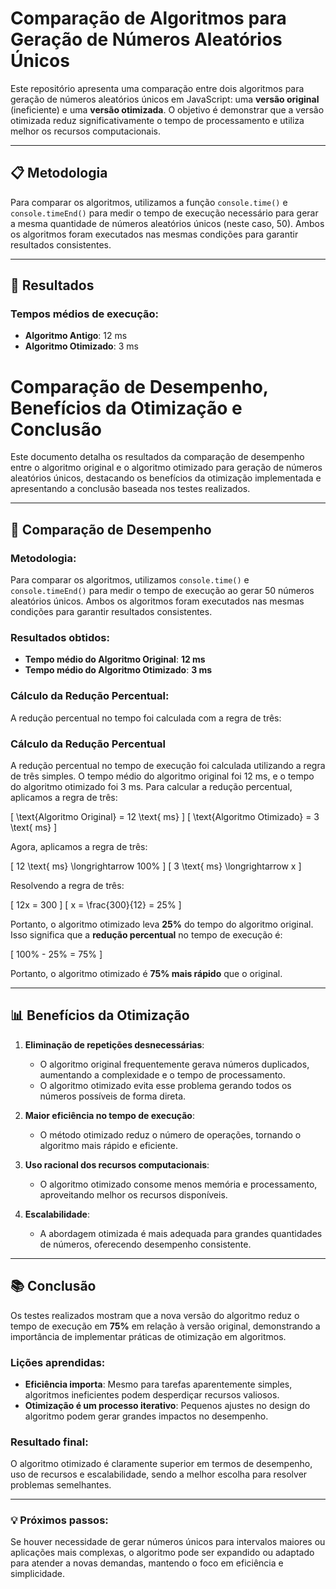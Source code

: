 # Comparação de Algoritmos para Geração de Números Aleatórios Únicos

Este repositório apresenta uma comparação entre dois algoritmos para geração de números aleatórios únicos em JavaScript: uma **versão original** (ineficiente) e uma **versão otimizada**. O objetivo é demonstrar que a versão otimizada reduz significativamente o tempo de processamento e utiliza melhor os recursos computacionais.

---

## 📋 Metodologia

Para comparar os algoritmos, utilizamos a função `console.time()` e `console.timeEnd()` para medir o tempo de execução necessário para gerar a mesma quantidade de números aleatórios únicos (neste caso, 50). Ambos os algoritmos foram executados nas mesmas condições para garantir resultados consistentes.

---

## 🚀 Resultados

### Tempos médios de execução:
- **Algoritmo Antigo**: 12 ms  
- **Algoritmo Otimizado**: 3 ms  


# Comparação de Desempenho, Benefícios da Otimização e Conclusão

Este documento detalha os resultados da comparação de desempenho entre o algoritmo original e o algoritmo otimizado para geração de números aleatórios únicos, destacando os benefícios da otimização implementada e apresentando a conclusão baseada nos testes realizados.

---

## 🔬 Comparação de Desempenho

### Metodologia:
Para comparar os algoritmos, utilizamos `console.time()` e `console.timeEnd()` para medir o tempo de execução ao gerar 50 números aleatórios únicos. Ambos os algoritmos foram executados nas mesmas condições para garantir resultados consistentes.

### Resultados obtidos:
- **Tempo médio do Algoritmo Original**: **12 ms**  
- **Tempo médio do Algoritmo Otimizado**: **3 ms**

### Cálculo da Redução Percentual:
A redução percentual no tempo foi calculada com a regra de três:

### Cálculo da Redução Percentual

A redução percentual no tempo de execução foi calculada utilizando a regra de três simples. O tempo médio do algoritmo original foi 12 ms, e o tempo do algoritmo otimizado foi 3 ms. Para calcular a redução percentual, aplicamos a regra de três:

\[
\text{Algoritmo Original} = 12 \text{ ms}
\]
\[
\text{Algoritmo Otimizado} = 3 \text{ ms}
\]

Agora, aplicamos a regra de três:

\[
12 \text{ ms} \longrightarrow 100\%
\]
\[
3 \text{ ms} \longrightarrow x
\]

Resolvendo a regra de três:

\[
12x = 300
\]
\[
x = \frac{300}{12} = 25\%
\]

Portanto, o algoritmo otimizado leva **25%** do tempo do algoritmo original. Isso significa que a **redução percentual** no tempo de execução é:

\[
100\% - 25\% = 75\%
\]


Portanto, o algoritmo otimizado é **75% mais rápido** que o original.

---

## 📊 Benefícios da Otimização

1. **Eliminação de repetições desnecessárias**:
   - O algoritmo original frequentemente gerava números duplicados, aumentando a complexidade e o tempo de processamento.
   - O algoritmo otimizado evita esse problema gerando todos os números possíveis de forma direta.

2. **Maior eficiência no tempo de execução**:
   - O método otimizado reduz o número de operações, tornando o algoritmo mais rápido e eficiente.

3. **Uso racional dos recursos computacionais**:
   - O algoritmo otimizado consome menos memória e processamento, aproveitando melhor os recursos disponíveis.

4. **Escalabilidade**:
   - A abordagem otimizada é mais adequada para grandes quantidades de números, oferecendo desempenho consistente.

---

## 📚 Conclusão

Os testes realizados mostram que a nova versão do algoritmo reduz o tempo de execução em **75%** em relação à versão original, demonstrando a importância de implementar práticas de otimização em algoritmos. 

### Lições aprendidas:
- **Eficiência importa**: Mesmo para tarefas aparentemente simples, algoritmos ineficientes podem desperdiçar recursos valiosos.
- **Otimização é um processo iterativo**: Pequenos ajustes no design do algoritmo podem gerar grandes impactos no desempenho.

### Resultado final:
O algoritmo otimizado é claramente superior em termos de desempenho, uso de recursos e escalabilidade, sendo a melhor escolha para resolver problemas semelhantes.

---

### 💡 Próximos passos:
Se houver necessidade de gerar números únicos para intervalos maiores ou aplicações mais complexas, o algoritmo pode ser expandido ou adaptado para atender a novas demandas, mantendo o foco em eficiência e simplicidade.

